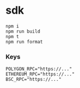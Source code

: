 # sdk

```
npm i
npm run build
npm t
npm run format
```

### Keys

```
POLYGON_RPC="https://..."
ETHEREUM_RPC="https://..."
BSC_RPC="https://..."
```
